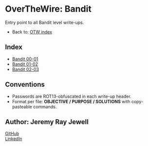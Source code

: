 # OverTheWire: Bandit

Entry point to all Bandit level write-ups.

- Back to: [OTW index](../README.md)

## Index
- [Bandit 00-01](./bandit00.md)
- [Bandit 01-02](./bandit01.md)
- [Bandit 02-03](./bandit02.md)


## Conventions
- Passwords are ROT13-obfuscated in each write-up header.
- Format per file: **OBJECTIVE / PURPOSE / SOLUTIONS** with copy-pasteable commands.

## Author: **Jeremy Ray Jewell**
[GitHub](https://github.com/jeremyrayjewell)  
[LinkedIn](https://www.linkedin.com/in/jeremyrayjewell)
